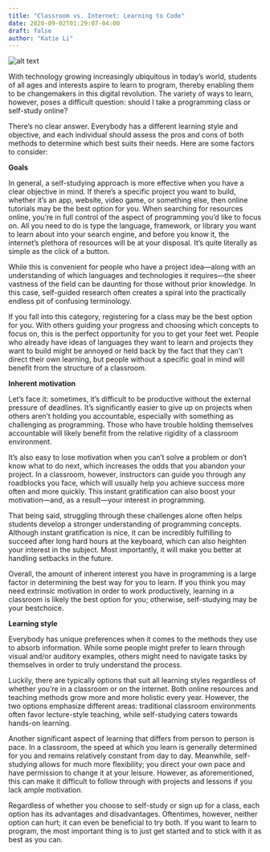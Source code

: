 ```yaml
---
title: "Classroom vs. Internet: Learning to Code"
date: 2020-09-02T01:29:07-04:00
draft: false
author: "Katie Li"
---
```

![alt text](https://cdn.ortexo.com/Classroom.PNG "Logo Title Text 1")


With technology growing increasingly ubiquitous in today’s world, students of all ages and interests aspire to learn to program, thereby enabling them to be changemakers in this digital revolution. The variety of ways to learn, however, poses a difficult question: should I take a programming class or self-study online?

  

There’s no clear answer. Everybody has a different learning style and objective, and each individual should assess the pros and cons of both methods to determine which best suits their needs. Here are some factors to consider:

  
  

**Goals**

  

In general, a self-studying approach is more effective when you have a clear objective in mind. If there’s a specific project you want to build, whether it’s an app, website, video game, or something else, then online tutorials may be the best option for you. When searching for resources online, you’re in full control of the aspect of programming you’d like to focus on. All you need to do is type the language, framework, or library you want to learn about into your search engine, and before you know it, the internet’s plethora of resources will be at your disposal. It’s quite literally as simple as the click of a button.

  

While this is convenient for people who have a project idea—along with an understanding of which languages and technologies it requires—the sheer vastness of the field can be daunting for those without prior knowledge. In this case, self-guided research often creates a spiral into the practically endless pit of confusing terminology.

  

If you fall into this category, registering for a class may be the best option for you. With others guiding your progress and choosing which concepts to focus on, this is the perfect opportunity for you to get your feet wet. People who already have ideas of languages they want to learn and projects they want to build might be annoyed or held back by the fact that they can’t direct their own learning, but people without a specific goal in mind will benefit from the structure of a classroom.

  
  

**Inherent motivation**

  

Let’s face it: sometimes, it’s difficult to be productive without the external pressure of deadlines. It’s significantly easier to give up on projects when others aren’t holding you accountable, especially with something as challenging as programming. Those who have trouble holding themselves accountable will likely benefit from the relative rigidity of a classroom environment.

  

It’s also easy to lose motivation when you can’t solve a problem or don’t know what to do next, which increases the odds that you abandon your project. In a classroom, however, instructors can guide you through any roadblocks you face, which will usually help you achieve success more often and more quickly. This instant gratification can also boost your motivation—and, as a result—your interest in programming.

  

That being said, struggling through these challenges alone often helps students develop a stronger understanding of programming concepts. Although instant gratification is nice, it can be incredibly fulfilling to succeed after long hard hours at the keyboard, which can also heighten your interest in the subject. Most importantly, it will make you better at handling setbacks in the future.

  

Overall, the amount of inherent interest you have in programming is a large factor in determining the best way for you to learn. If you think you may need extrinsic motivation in order to work productively, learning in a classroom is likely the best option for you; otherwise, self-studying may be your bestchoice.

  
  

**Learning style**

  

Everybody has unique preferences when it comes to the methods they use to absorb information. While some people might prefer to learn through visual and/or auditory examples, others might need to navigate tasks by themselves in order to truly understand the process.

  

Luckily, there are typically options that suit all learning styles regardless of whether you’re in a classroom or on the internet. Both online resources and teaching methods grow more and more holistic every year. However, the two options emphasize different areas: traditional classroom environments often favor lecture-style teaching, while self-studying caters towards hands-on learning.

  

Another significant aspect of learning that differs from person to person is pace. In a classroom, the speed at which you learn is generally determined for you and remains relatively constant from day to day. Meanwhile, self-studying allows for much more flexibility; you direct your own pace and have permission to change it at your leisure. However, as aforementioned, this can make it difficult to follow through with projects and lessons if you lack ample motivation.

  
  
  

Regardless of whether you choose to self-study or sign up for a class, each option has its advantages and disadvantages. Oftentimes, however, neither option can hurt; it can even be beneficial to try both. If you want to learn to program, the most important thing is to just get started and to stick with it as best as you can.